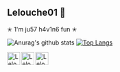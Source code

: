
## Lelouche01 🦅

✭ 1'm ju57 h4v1n6 fun ✭

![Anurag's github stats](https://github-readme-stats.vercel.app/api?username=Lelouche01&show_icons=true&theme=chartreuse-dark)
[![Top Langs](https://github-readme-stats.vercel.app/api/top-langs/?username=Lelouche01&layout=demo&theme=chartreuse-dark)](https://github.com/anuraghazra/github-readme-stats)

[<img align="left" alt="Lelouche01 | Instagram" width="30px" src="https://cdn.jsdelivr.net/npm/simple-icons@3.13.0/icons/twitter.svg" />][Twitter]
[<img align="left" alt="Lelouche01 | Twitter" width="30px" src="https://cdn.jsdelivr.net/npm/simple-icons@3.13.0/icons/instagram.svg" />][Instagram]
[<img align="left" alt="Lelouche01 | Codewars" width="30px" src="https://cdn.jsdelivr.net/npm/simple-icons@3.13.0/icons/codewars.svg" />][Codewars]

[Twitter]: https://twitter.com/Lelouche01
[Instagram]: https://www.instagram.com/lelouchee01/
[Codewars]: https://www.codewars.com/users/Lelouche01
